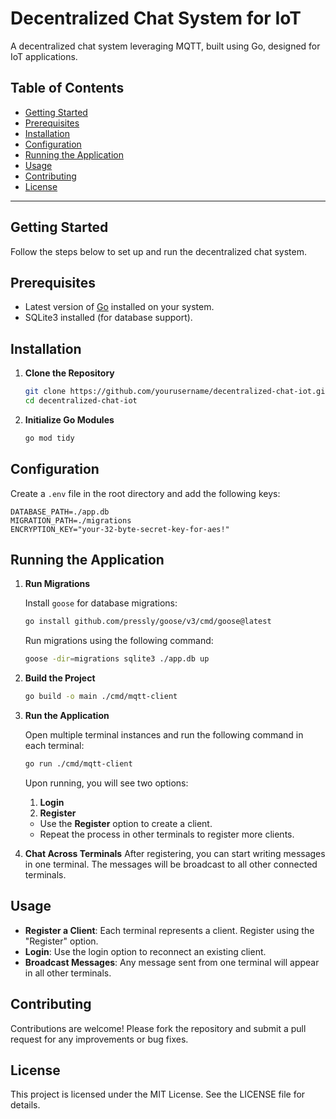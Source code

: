 # Decentralized Chat System for IoT

A decentralized chat system leveraging MQTT, built using Go, designed for IoT applications.

## Table of Contents
- [Getting Started](#getting-started)
- [Prerequisites](#prerequisites)
- [Installation](#installation)
- [Configuration](#configuration)
- [Running the Application](#running-the-application)
- [Usage](#usage)
- [Contributing](#contributing)
- [License](#license)

---

## Getting Started
Follow the steps below to set up and run the decentralized chat system.

## Prerequisites
- Latest version of [Go](https://go.dev/dl/) installed on your system.
- SQLite3 installed (for database support).

## Installation

1. **Clone the Repository**
   ```bash
   git clone https://github.com/yourusername/decentralized-chat-iot.git
   cd decentralized-chat-iot
   ```

2. **Initialize Go Modules**
   ```bash
   go mod tidy
   ```

## Configuration

Create a `.env` file in the root directory and add the following keys:
```env
DATABASE_PATH=./app.db
MIGRATION_PATH=./migrations
ENCRYPTION_KEY="your-32-byte-secret-key-for-aes!"
```

## Running the Application

1. **Run Migrations**

   Install `goose` for database migrations:
   ```bash
   go install github.com/pressly/goose/v3/cmd/goose@latest
   ```

   Run migrations using the following command:
   ```bash
   goose -dir=migrations sqlite3 ./app.db up
   ```

2. **Build the Project**
   ```bash
   go build -o main ./cmd/mqtt-client
   ```

3. **Run the Application**

   Open multiple terminal instances and run the following command in each terminal:
   ```bash
   go run ./cmd/mqtt-client
   ```

   Upon running, you will see two options:
   1. **Login**
   2. **Register**

   - Use the **Register** option to create a client.
   - Repeat the process in other terminals to register more clients.

4. **Chat Across Terminals**
   After registering, you can start writing messages in one terminal. The messages will be broadcast to all other connected terminals.

## Usage

- **Register a Client**: Each terminal represents a client. Register using the "Register" option.
- **Login**: Use the login option to reconnect an existing client.
- **Broadcast Messages**: Any message sent from one terminal will appear in all other terminals.

## Contributing
Contributions are welcome! Please fork the repository and submit a pull request for any improvements or bug fixes.

## License
This project is licensed under the MIT License. See the LICENSE file for details.
